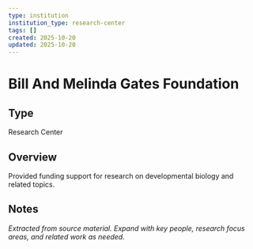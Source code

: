 ```yaml
---
type: institution
institution_type: research-center
tags: []
created: 2025-10-20
updated: 2025-10-20
---
```


# Bill And Melinda Gates Foundation

## Type

Research Center

## Overview

Provided funding support for research on developmental biology and related topics.

## Notes

*Extracted from source material. Expand with key people, research focus areas, and related work as needed.*
